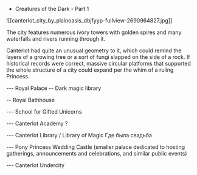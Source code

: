 - Creatures of the Dark - Part 1

![[canterlot_city_by_plainoasis_dbjfyyp-fullview-2690964827.jpg]]

The city features numerous ivory towers with golden spires and many waterfalls and rivers running through it.

Canterlot had quite an unusual geometry to it, which could remind the layers of a growing tree or a sort of fungi slapped on the side of a rock. If historical records were correct, massive circular platforms that supported the whole structure of a city could expand per the whim of a ruling Princess.

--- Royal Palace
-- Dark magic library 

-- Royal Bathhouse




--- School for Gifted Unicorns

--- Canterlot Academy ?


--- Canterlot Library / Library of Magic
Где была свадьба


--- Pony Princess Wedding Castle (smaller palace dedicated to hosting gatherings, announcements and celebrations, and similar public events)




--- Canterlot Undercity